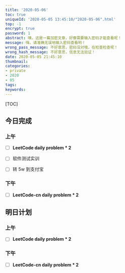 ```yaml
---
title: '2020-05-06'
toc: true
uniqueId: '2020-05-05 13:45:10/"2020-05-06".html'
top: -1
encrypt: true
password: 1
abstract: 咦，这是一篇加密文章，好像需要输入密码才能查看呢！
message: 嗨，请准确无误地输入密码查看哟！
wrong_pass_message: 不好意思，密码没对哦，在检查检查呢！
wrong_hash_message: 不好意思，信息无法验证！
date: 2020-05-05 21:45:10
thumbnail:
categories:
- private
- 2020
- 05
tags:
keywords:
---
```



[TOC]

<!--more-->



## 今日完成

### 上午

- [ ] **LeetCode daily problem * 2**
- [ ] 软件测试实训
- [ ] 转 5w 到支付宝



### 下午

- [ ] **LeetCode-cn daily problem * 2**

## 明日计划

### 上午

- [ ] **LeetCode daily problem * 2**



### 下午

- [ ] **LeetCode-cn daily problem * 2**
